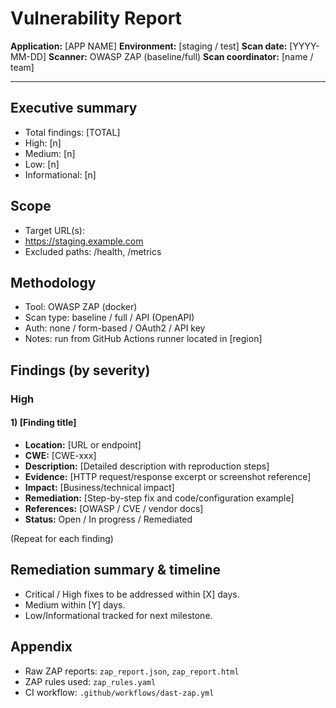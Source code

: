 
# Vulnerability Report


**Application:** [APP NAME]
**Environment:** [staging / test]
**Scan date:** [YYYY-MM-DD]
**Scanner:** OWASP ZAP (baseline/full)
**Scan coordinator:** [name / team]


---


## Executive summary
- Total findings: [TOTAL]
- High: [n]
- Medium: [n]
- Low: [n]
- Informational: [n]


## Scope
- Target URL(s):
- https://staging.example.com
- Excluded paths: /health, /metrics


## Methodology
- Tool: OWASP ZAP (docker)
- Scan type: baseline / full / API (OpenAPI)
- Auth: none / form-based / OAuth2 / API key
- Notes: run from GitHub Actions runner located in [region]


## Findings (by severity)


### High


#### 1) [Finding title]
- **Location:** [URL or endpoint]
- **CWE:** [CWE-xxx]
- **Description:** [Detailed description with reproduction steps]
- **Evidence:** [HTTP request/response excerpt or screenshot reference]
- **Impact:** [Business/technical impact]
- **Remediation:** [Step-by-step fix and code/configuration example]
- **References:** [OWASP / CVE / vendor docs]
- **Status:** Open / In progress / Remediated


(Repeat for each finding)
## Remediation summary & timeline
- Critical / High fixes to be addressed within [X] days.
- Medium within [Y] days.
- Low/Informational tracked for next milestone.


## Appendix
- Raw ZAP reports: `zap_report.json`, `zap_report.html`
- ZAP rules used: `zap_rules.yaml`
- CI workflow: `.github/workflows/dast-zap.yml`
